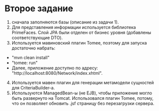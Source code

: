 Второе задание
=================

1) сначала заполняются базы (описание из задачи 1).
2) Для представления информации используется библиотека PrimeFaces. Слой JPA были отделен от бизнес уровня (добавлены соответствующие DTO). 
3) Используется мавиновский плагин Tomee, поэтому для запуска достаточно набрать:
  - "mvn clean install"
  - "tomee: run"
  - Далее, приложение доступно по адресу: "http://localhost:8080/Network/index.xhtml".
4) Используется мавен плагин для генерации метамодели сущностей для CriteriaBuilder-а.
5) Используются ManagedBean-ы (не EJB), чтобы приложение могло быть развернуто на Tomcat. Использовался плагин Tomee, потому, что он позволяет обновить .jsf страницу без перезагрузки сервера.
